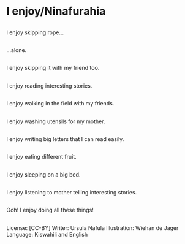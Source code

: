 # I enjoy/Ninafurahia

##
I enjoy skipping rope...

##
...alone.

##
I enjoy skipping it with my friend too.

##
I enjoy reading interesting stories.

##
I enjoy walking in the field with my friends.

##
I enjoy washing utensils for my mother.

##
I enjoy writing big letters that I can read easily.

##
I enjoy eating different fruit.

##
I enjoy sleeping on a big bed.

##
I enjoy listening to mother telling interesting stories.

##
Ooh! I enjoy doing all these things!

##
License: [CC-BY]
Writer: Ursula Nafula
Illustration: Wiehan de Jager
Language: Kiswahili and English
